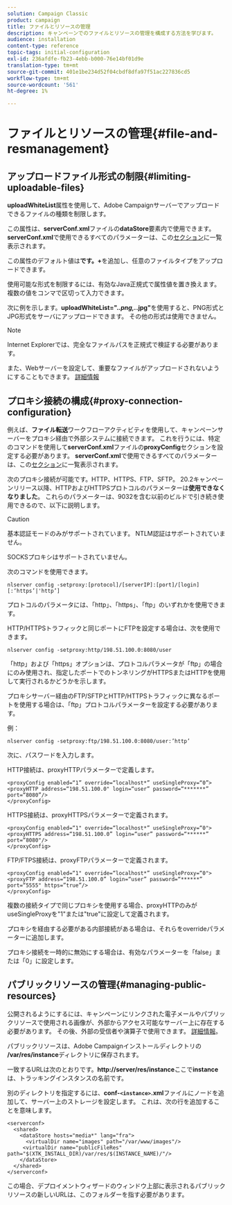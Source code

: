 ```yaml
---
solution: Campaign Classic
product: campaign
title: ファイルとリソースの管理
description: キャンペーンでのファイルとリソースの管理を構成する方法を学びます。
audience: installation
content-type: reference
topic-tags: initial-configuration
exl-id: 236afdfe-fb23-4ebb-b000-76e14bf01d9e
translation-type: tm+mt
source-git-commit: 401e1be234d52f04cbdf8dfa97f51ac227836cd5
workflow-type: tm+mt
source-wordcount: '561'
ht-degree: 1%

---
```


# ファイルとリソースの管理{#file-and-resmanagement}

## アップロードファイル形式の制限{#limiting-uploadable-files}

**uploadWhiteList**&#x200B;属性を使用して、Adobe Campaignサーバーでアップロードできるファイルの種類を制限します。

この属性は、**serverConf.xml**&#x200B;ファイルの&#x200B;**dataStore**&#x200B;要素内で使用できます。 **serverConf.xml**&#x200B;で使用できるすべてのパラメーターは、この[セクション](../../installation/using/the-server-configuration-file.md)に一覧表示されます。

この属性のデフォルト値は&#x200B;**です。+**&#x200B;を追加し、任意のファイルタイプをアップロードできます。

使用可能な形式を制限するには、有効なJava正規式で属性値を置き換えます。 複数の値をコンマで区切って入力できます。

次に例を示します。**uploadWhiteList=&quot;.*.png,.*.jpg&quot;**&#x200B;を使用すると、PNG形式とJPG形式をサーバにアップロードできます。 その他の形式は使用できません。

>[!NOTE]
>
>Internet Explorerでは、完全なファイルパスを正規式で検証する必要があります。

また、Webサーバーを設定して、重要なファイルがアップロードされないようにすることもできます。 [詳細情報](web-server-configuration.md)

## プロキシ接続の構成{#proxy-connection-configuration}

例えば、**ファイル転送**&#x200B;ワークフローアクティビティを使用して、キャンペーンサーバーをプロキシ経由で外部システムに接続できます。 これを行うには、特定のコマンドを使用して&#x200B;**serverConf.xml**&#x200B;ファイルの&#x200B;**proxyConfig**&#x200B;セクションを設定する必要があります。 **serverConf.xml**&#x200B;で使用できるすべてのパラメーターは、この[セクション](../../installation/using/the-server-configuration-file.md)に一覧表示されます。

次のプロキシ接続が可能です。HTTP、HTTPS、FTP、SFTP。 20.2キャンペーンリリース以降、HTTPおよびHTTPSプロトコルのパラメーターは&#x200B;**使用できなくなりました**。 これらのパラメーターは、9032を含む以前のビルドで引き続き使用できるので、以下に説明します。

>[!CAUTION]
>
>基本認証モードのみがサポートされています。 NTLM認証はサポートされていません。
>
>SOCKSプロキシはサポートされていません。


次のコマンドを使用できます。

```
nlserver config -setproxy:[protocol]/[serverIP]:[port]/[login][:‘https’|'http’]
```

プロトコルのパラメータには、「http」、「https」、「ftp」のいずれかを使用できます。

HTTP/HTTPSトラフィックと同じポートにFTPを設定する場合は、次を使用できます。

```
nlserver config -setproxy:http/198.51.100.0:8080/user
```

「http」および「https」オプションは、プロトコルパラメータが「ftp」の場合にのみ使用され、指定したポートでのトンネリングがHTTPSまたはHTTPを使用して実行されるかどうかを示します。

プロキシサーバー経由のFTP/SFTPとHTTP/HTTPSトラフィックに異なるポートを使用する場合は、「ftp」プロトコルパラメーターを設定する必要があります。


例：

```
nlserver config -setproxy:ftp/198.51.100.0:8080/user:’http’
```

次に、パスワードを入力します。

HTTP接続は、proxyHTTPパラメーターで定義します。

```
<proxyConfig enabled=“1” override=“localhost*” useSingleProxy=“0”>
<proxyHTTP address=“198.51.100.0" login=“user” password=“*******” port=“8080”/>
</proxyConfig>
```

HTTPS接続は、proxyHTTPSパラメーターで定義されます。

```
<proxyConfig enabled=“1" override=“localhost*” useSingleProxy=“0">
<proxyHTTPS address=“198.51.100.0” login=“user” password=“******” port=“8080"/>
</proxyConfig>
```

FTP/FTPS接続は、proxyFTPパラメーターで定義されます。

```
<proxyConfig enabled=“1" override=“localhost*” useSingleProxy=“0">
<proxyFTP address=“198.51.100.0” login=“user” password=“******” port=“5555" https=”true”/>
</proxyConfig>
```

複数の接続タイプで同じプロキシを使用する場合、proxyHTTPのみがuseSingleProxyを&quot;1&quot;または&quot;true&quot;に設定して定義されます。

プロキシを経由する必要がある内部接続がある場合は、それらをoverrideパラメーターに追加します。

プロキシ接続を一時的に無効にする場合は、有効なパラメーターを「false」または「0」に設定します。

## パブリックリソースの管理{#managing-public-resources}

公開されるようにするには、キャンペーンにリンクされた電子メールやパブリックリソースで使用される画像が、外部からアクセス可能なサーバー上に存在する必要があります。 その後、外部の受信者や演算子で使用できます。 [詳細情報](../../installation/using/deploying-an-instance.md#managing-public-resources)。

パブリックリソースは、Adobe Campaignインストールディレクトリの&#x200B;**/var/res/instance**&#x200B;ディレクトリに保存されます。

一致するURLは次のとおりです。**http://server/res/instance**&#x200B;ここで&#x200B;**instance**&#x200B;は、トラッキングインスタンスの名前です。

別のディレクトリを指定するには、**conf-`<instance>`.xml**&#x200B;ファイルにノードを追加して、サーバー上のストレージを設定します。 これは、次の行を追加することを意味します。

```
<serverconf>
  <shared>
    <dataStore hosts="media*" lang="fra">
      <virtualDir name="images" path="/var/www/images"/>
     <virtualDir name="publicFileRes" path="$(XTK_INSTALL_DIR)/var/res/$(INSTANCE_NAME)/"/>
    </dataStore>
  </shared>
</serverconf>
```

この場合、デプロイメントウィザードのウィンドウ上部に表示されるパブリックリソースの新しいURLは、このフォルダーを指す必要があります。
